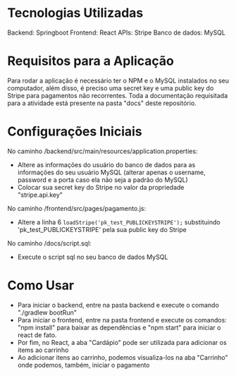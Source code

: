 # Tecnologias Utilizadas

Backend: Springboot
Frontend: React
APIs: Stripe
Banco de dados: MySQL

# Requisitos para a Aplicação

Para rodar a aplicação é necessário ter o NPM e o MySQL instalados no seu computador, além disso, é preciso uma secret key e uma public key do Stripe para pagamentos não recorrentes.
Toda a documentação requisitada para a atividade está presente na pasta "docs" deste repositório.

# Configurações Iniciais

No caminho /backend/src/main/resources/application.properties:
 - Altere as informações do usuário do banco de dados para as informações do seu usuário MySQL (alterar apenas o username, password e a porta caso ela não seja a padrão do MySQL)
 - Colocar sua secret key do Stripe no valor da propriedade "stripe.api.key"

No caminho /frontend/src/pages/pagamento.js:
  - Altere a linha 6 `loadStripe('pk_test_PUBLICKEYSTRIPE');` substituindo 'pk_test_PUBLICKEYSTRIPE' pela sua public key do Stripe

No caminho /docs/script.sql: 
  - Execute o script sql no seu banco de dados MySQL

# Como Usar

- Para iniciar o backend, entre na pasta backend e execute o comando "./gradlew bootRun"
- Para iniciar o frontend, entre na pasta frontend e execute os comandos: "npm install" para baixar as dependências e "npm start" para iniciar o react de fato.
- Por fim, no React, a aba "Cardápio" pode ser utilizada para adicionar os items ao carrinho
- Ao adicionar itens ao carrinho, podemos visualiza-los na aba "Carrinho" onde podemos, também, iniciar o pagamento

